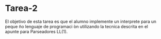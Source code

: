 # Tarea-2

El objetivo de esta tarea es que el alumno implemente un interprete para un peque ̃no lenguaje
de programaci ́on utilizando la tecnica descrita en el apunte para Parseadores LL(1).

